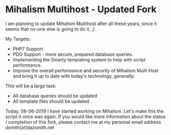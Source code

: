 <h1>Mihalism Multihost - Updated Fork</h1>

I am planning to update Mihalism Multihost after all these years, since it seems that no-one else is going to do it. ;)

My Targets:
<ul>
  <li>PHP7 Support</li>
  <li>PDO Support - more secure, prepared database queries.</li>
  <li>Implementing the Smarty templating system to help with script performance.</li>
  <li>Improve the overall performance and security of Mihalism Multi Host and bring it up to date with today's technology, generally.</li>
</ul>

This will be a large task:
<ul>
  <li>All database queries should be updated</li>
  <li>All template files should be updated</li>
</ul>
  
<p>Today, 08-06-2019 I have started working on Mihalism. Let's make this the script it once was again. If you would like more information about the status / completion of this fork, please contact me at my personal email address dsmith[at]dazsmith.net</p>
